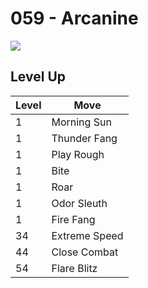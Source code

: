 # 059 - Arcanine
![][059]

## Level Up

Level | Move
---   | ---
  1   | Morning Sun
  1   | Thunder Fang
  1   | Play Rough
  1   | Bite
  1   | Roar
  1   | Odor Sleuth
  1   | Fire Fang
 34   | Extreme Speed
 44   | Close Combat
 54   | Flare Blitz



[059]: ../img/pokemon/059.png
